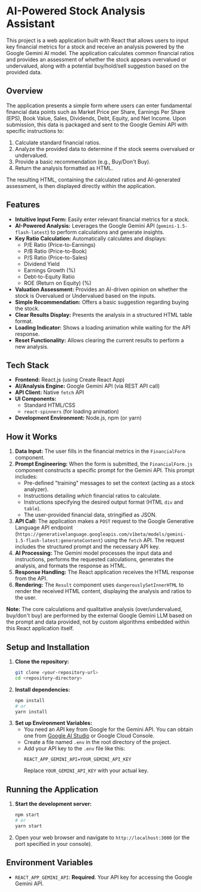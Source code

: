 # AI-Powered Stock Analysis Assistant

This project is a web application built with React that allows users to input key financial metrics for a stock and receive an analysis powered by the Google Gemini AI model. The application calculates common financial ratios and provides an assessment of whether the stock appears overvalued or undervalued, along with a potential buy/hold/sell suggestion based on the provided data.

## Overview

The application presents a simple form where users can enter fundamental financial data points such as Market Price per Share, Earnings Per Share (EPS), Book Value, Sales, Dividends, Debt, Equity, and Net Income. Upon submission, this data is packaged and sent to the Google Gemini API with specific instructions to:

1.  Calculate standard financial ratios.
2.  Analyze the provided data to determine if the stock seems overvalued or undervalued.
3.  Provide a basic recommendation (e.g., Buy/Don't Buy).
4.  Return the analysis formatted as HTML.

The resulting HTML, containing the calculated ratios and AI-generated assessment, is then displayed directly within the application.

## Features

*   **Intuitive Input Form:** Easily enter relevant financial metrics for a stock.
*   **AI-Powered Analysis:** Leverages the Google Gemini API (`gemini-1.5-flash-latest`) to perform calculations and generate insights.
*   **Key Ratio Calculation:** Automatically calculates and displays:
    *   P/E Ratio (Price-to-Earnings)
    *   P/B Ratio (Price-to-Book)
    *   P/S Ratio (Price-to-Sales)
    *   Dividend Yield
    *   Earnings Growth (%)
    *   Debt-to-Equity Ratio
    *   ROE (Return on Equity) (%)
*   **Valuation Assessment:** Provides an AI-driven opinion on whether the stock is Overvalued or Undervalued based on the inputs.
*   **Simple Recommendation:** Offers a basic suggestion regarding buying the stock.
*   **Clear Results Display:** Presents the analysis in a structured HTML table format.
*   **Loading Indicator:** Shows a loading animation while waiting for the API response.
*   **Reset Functionality:** Allows clearing the current results to perform a new analysis.

## Tech Stack

*   **Frontend:** React.js (using Create React App)
*   **AI/Analysis Engine:** Google Gemini API (via REST API call)
*   **API Client:** Native `fetch` API
*   **UI Components:**
    *   Standard HTML/CSS
    *   `react-spinners` (for loading animation)
*   **Development Environment:** Node.js, npm (or yarn)

## How it Works

1.  **Data Input:** The user fills in the financial metrics in the `FinancialForm` component.
2.  **Prompt Engineering:** When the form is submitted, the `FinancialForm.js` component constructs a specific prompt for the Gemini API. This prompt includes:
    *   Pre-defined "training" messages to set the context (acting as a stock analyzer).
    *   Instructions detailing *which* financial ratios to calculate.
    *   Instructions specifying the desired output format (HTML `div` and `table`).
    *   The user-provided financial data, stringified as JSON.
3.  **API Call:** The application makes a `POST` request to the Google Generative Language API endpoint (`https://generativelanguage.googleapis.com/v1beta/models/gemini-1.5-flash-latest:generateContent`) using the `fetch` API. The request includes the structured prompt and the necessary API key.
4.  **AI Processing:** The Gemini model processes the input data and instructions, performs the requested calculations, generates the analysis, and formats the response as HTML.
5.  **Response Handling:** The React application receives the HTML response from the API.
6.  **Rendering:** The `Result` component uses `dangerouslySetInnerHTML` to render the received HTML content, displaying the analysis and ratios to the user.

**Note:** The core calculations and qualitative analysis (over/undervalued, buy/don't buy) are performed by the external Google Gemini LLM based on the prompt and data provided, not by custom algorithms embedded within this React application itself.

## Setup and Installation

1.  **Clone the repository:**
    ```bash
    git clone <your-repository-url>
    cd <repository-directory>
    ```
2.  **Install dependencies:**
    ```bash
    npm install
    # or
    yarn install
    ```
3.  **Set up Environment Variables:**
    *   You need an API key from Google for the Gemini API. You can obtain one from [Google AI Studio](https://aistudio.google.com/app/apikey) or Google Cloud Console.
    *   Create a file named `.env` in the root directory of the project.
    *   Add your API key to the `.env` file like this:
        ```
        REACT_APP_GEMINI_API=YOUR_GEMINI_API_KEY
        ```
        Replace `YOUR_GEMINI_API_KEY` with your actual key.

## Running the Application

1.  **Start the development server:**
    ```bash
    npm start
    # or
    yarn start
    ```
2.  Open your web browser and navigate to `http://localhost:3000` (or the port specified in your console).

## Environment Variables

*   `REACT_APP_GEMINI_API`: **Required**. Your API key for accessing the Google Gemini API.